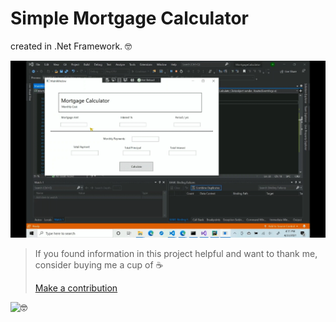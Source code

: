 # Simple Mortgage Calculator 

created in .Net Framework. 🤓


![](https://github.com/ikabanen/Mortgage-Calculator/blob/master/Mortgage_calculator.gif)


>If you found information in this project helpful and want to thank me, consider buying me a cup of ☕
>
>[Make a contribution](https://paypal.me/kabanenko?locale.x=en_US)
>

<img style="max-width: 30%;" alt="🤓" src="https://s.w.org/images/core/emoji/11.2.0/svg/1f913.svg">

